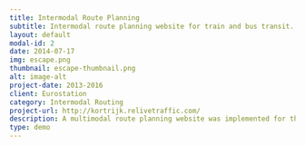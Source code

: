 ```yaml
---
title: Intermodal Route Planning
subtitle: Intermodal route planning website for train and bus transit.
layout: default
modal-id: 2
date: 2014-07-17
img: escape.png
thumbnail: escape-thumbnail.png
alt: image-alt
project-date: 2013-2016
client: Eurostation
category: Intermodal Routing
project-url: http://kortrijk.relivetraffic.com/
description: A multimodal route planning website was implemented for the city of Kortrijk. Routing is possible using combination of walking and a combination of bus and train but also a park and ride system.
type: demo
---
```

